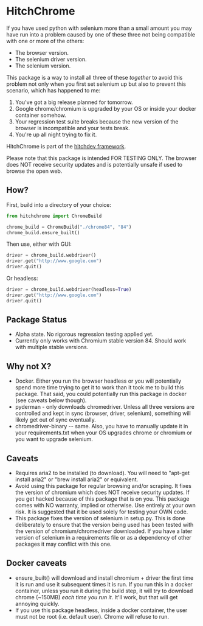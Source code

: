 # HitchChrome

If you have used python with selenium more than a small amount you
may have run into a problem caused by one of these three not
being compatible with one or more of the others:

* The browser version.
* The selenium driver version.
* The selenium version.

This package is a way to install all three of these *together*
to avoid this problem not only when you first set selenium up
but also to prevent this scenario, which has happened to me:

1. You've got a big release planned for tomorrow.
2. Google chrome/chromium is upgraded by your OS or inside your docker container somehow.
3. Your regression test suite breaks because the new version of the browser is incompatible and your tests break.
4. You're up all night trying to fix it.

HitchChrome is part of the [hitchdev framework](http://hitchdev.com).

Please note that this package is intended FOR TESTING ONLY. The
browser does NOT receive security updates and is potentially unsafe
if used to browse the open web.

## How?

First, build into a directory of your choice:

```python
from hitchchrome import ChromeBuild

chrome_build = ChromeBuild("./chrome84", "84")
chrome_build.ensure_built()
```

Then use, either with GUI:

```python
driver = chrome_build.webdriver()
driver.get("http://www.google.com")
driver.quit()
```

Or headless:

```python
driver = chrome_build.webdriver(headless=True)
driver.get("http://www.google.com")
driver.quit()
```

## Package Status

* Alpha state. No rigorous regression testing applied yet.
* Currently only works with Chromium stable version 84. Should work with multiple stable versions.

## Why not X?

* Docker. Either you run the browser headless or you will potentially spend more time trying to get it to work than it took me to build this package. That said, you could potentially run this package in docker (see caveats below though).
* pyderman - only downloads chromedriver. Unless all three versions are controlled and kept in sync (browser, driver, selenium), something will likely get out of sync eventually.
* chromedriver-binary -- same. Also, you have to manually update it in your requirements.txt when your OS upgrades chrome or chromium or you want to upgrade selenium.

## Caveats

* Requires aria2 to be installed (to download). You will need to "apt-get install aria2" or "brew install aria2" or equivalent.
* Avoid using this package for regular browsing and/or scraping. It fixes the version of chromium which does NOT receive security updates. If you get hacked because of this package that is on you. This package comes with NO warranty, implied or otherwise. Use entirely at your own risk. It is suggested that it be used solely for testing your OWN code.
* This package fixes the version of selenium in setup.py. This is done deliberately to ensure that the version being used has been tested with the version of chromium/chromedriver downloaded. If you have a later version of selenium in a requirements file or as a dependency of other packages it may conflict with this one.

## Docker caveats

* ensure_built() will download and install chromium + driver the first time it is run and use it subsequent times it is run. If you run this in a docker container, unless you run it during the build step, it will try to download chrome (~150MB) *each time you run it*. It'll work, but that will get annoying quickly.
* If you use this package headless, inside a docker container, the user must not be root (i.e. default user). Chrome will refuse to run.
